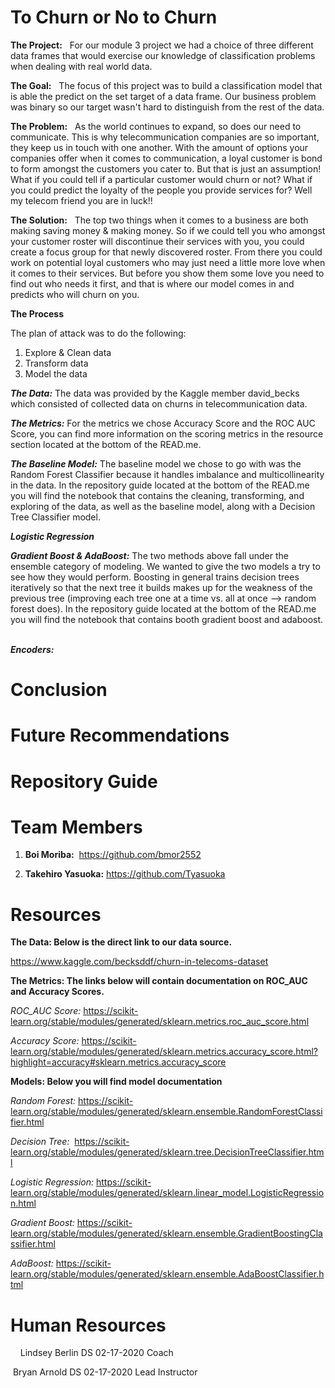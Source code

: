 # To Churn or No to Churn

**The Project:**
  For our module 3 project we had a choice of three different data frames that would exercise our knowledge of classification problems when dealing with real world data.


**The Goal:**
  The focus of this project was to build a classification model that is able the predict on the set target of a data frame. Our business problem was binary so our target wasn't hard to distinguish from the rest of the data. 


**The Problem:**
  As the world continues to expand, so does our need to communicate. This is why telecommunication companies are so important, they keep us in touch with one another. With the amount of options your companies offer when it comes to communication, a loyal customer is bond to form amongst the customers you cater to. But that is just an assumption! What if you could tell if a particular customer would churn or not? What if you could predict the loyalty of the people you provide services for? Well my telecom friend you are in luck!!


**The Solution:**
  The top two things when it comes to a business are both making saving money & making money. So if we could tell you who amongst your customer roster will discontinue their services with you, you could create a focus group for that newly discovered roster. From there you could work on potential loyal customers who may just need a little more love when it comes to their services. But before you show them some love you need to find out who needs it first, and that is where our model comes in and predicts who will churn on you. 


**The Process**

The plan of attack was to do the following:
1. Explore & Clean data 
2. Transform data 
3. Model the data


***The Data:*** The data was provided by the Kaggle member david_becks which consisted of collected data on churns in telecommunication data.

***The Metrics:*** For the metrics we chose Accuracy Score and the ROC AUC Score, you can find more information on the scoring metrics in the resource section located at the bottom of the READ.me.


***The Baseline Model:*** The baseline model we chose to go with was the Random Forest Classifier because it handles imbalance and multicollinearity in the data. In the repository guide located at the bottom of the READ.me you will find the notebook that contains the cleaning, transforming, and exploring of the data, as well as the baseline model, along with a Decision Tree Classifier model. 


***Logistic Regression***


***Gradient Boost & AdaBoost:***  The two methods above fall under the ensemble category of modeling. We wanted to give the two models a try to see how they would perform. Boosting in general trains decision trees iteratively so that the next tree it builds makes up for the weakness of the previous tree (improving each tree one at a time vs. all at once --> random forest does). In the repository guide located at the bottom of the READ.me you will find the notebook that contains booth gradient boost and adaboost.  


***Encoders:***


# Conclusion

# Future Recommendations

# Repository Guide


# Team Members 

1. **Boi Moriba:**  https://github.com/bmor2552  

2. **Takehiro Yasuoka:** https://github.com/Tyasuoka


# Resources

**The Data: Below is the direct link to our data source.**

https://www.kaggle.com/becksddf/churn-in-telecoms-dataset


**The Metrics: The links below will contain documentation on ROC_AUC and Accuracy Scores.**
  

*ROC_AUC Score:*  https://scikit-learn.org/stable/modules/generated/sklearn.metrics.roc_auc_score.html
 
 
*Accuracy Score:* https://scikit-learn.org/stable/modules/generated/sklearn.metrics.accuracy_score.html?highlight=accuracy#sklearn.metrics.accuracy_score


**Models: Below you will find model documentation**


*Random Forest:* https://scikit-learn.org/stable/modules/generated/sklearn.ensemble.RandomForestClassifier.html
  
  
*Decision Tree:*  https://scikit-learn.org/stable/modules/generated/sklearn.tree.DecisionTreeClassifier.html
  
  
*Logistic Regression:* https://scikit-learn.org/stable/modules/generated/sklearn.linear_model.LogisticRegression.html 
  
  
*Gradient Boost:* https://scikit-learn.org/stable/modules/generated/sklearn.ensemble.GradientBoostingClassifier.html
  
  
*AdaBoost:* https://scikit-learn.org/stable/modules/generated/sklearn.ensemble.AdaBoostClassifier.html
  
 
 
 # Human Resources 
  
  
 Lindsey Berlin DS 02-17-2020 Coach
  
  
 Bryan Arnold DS 02-17-2020 Lead Instructor
  
  
